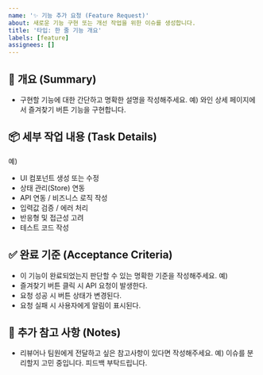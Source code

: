 ```yaml
---
name: '✨ 기능 추가 요청 (Feature Request)'
about: 새로운 기능 구현 또는 개선 작업을 위한 이슈를 생성합니다.
title: '타입: 한 줄 기능 개요'
labels: [feature]
assignees: []
---
```


## 📝 개요 (Summary)

- 구현할 기능에 대한 간단하고 명확한 설명을 작성해주세요.
  예) 와인 상세 페이지에서 즐겨찾기 버튼 기능을 구현합니다.

## 📦 세부 작업 내용 (Task Details)

예)

- UI 컴포넌트 생성 또는 수정
- 상태 관리(Store) 연동
- API 연동 / 비즈니스 로직 작성
- 입력값 검증 / 에러 처리
- 반응형 및 접근성 고려
- 테스트 코드 작성

## ✅ 완료 기준 (Acceptance Criteria)

- 이 기능이 완료되었는지 판단할 수 있는 명확한 기준을 작성해주세요.
  예)
- 즐겨찾기 버튼 클릭 시 API 요청이 발생한다.
- 요청 성공 시 버튼 상태가 변경된다.
- 요청 실패 시 사용자에게 알림이 표시된다.

## 💬 추가 참고 사항 (Notes)

- 리뷰어나 팀원에게 전달하고 싶은 참고사항이 있다면 작성해주세요.
  예) 이슈를 분리할지 고민 중입니다. 피드백 부탁드립니다.

